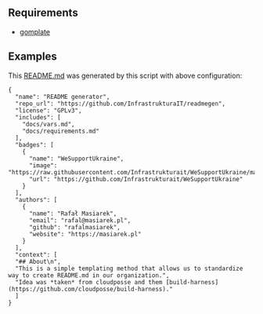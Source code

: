 ## Requirements
- [gomplate](https://gomplate.ca)

## Examples
This [README.md](README.md) was generated by this script with above configuration:
```
{
  "name": "README generator",
  "repo_url": "https://github.com/InfrastrukturaIT/readmegen",
  "license": "GPLv3",
  "includes": [
    "docs/vars.md",
    "docs/requirements.md"
  ],
  "badges": [
    {
      "name": "WeSupportUkraine",
      "image": "https://raw.githubusercontent.com/Infrastrukturait/WeSupportUkraine/main/banner.svg",
      "url": "https://github.com/Infrastrukturait/WeSupportUkraine"
    }
  ],
  "authors": [
    {
      "name": "Rafał Masiarek",
      "email": "rafal@masiarek.pl",
      "github": "rafalmasiarek",
      "website": "https://masiarek.pl"
    }
  ],
  "context": [
  "## About\n",
  "This is a simple templating method that allows us to standardize way to create README.md in our organization.",
  "Idea was *taken* from cloudposse and them [build-harness](https://github.com/cloudposse/build-harness)."
  ]
}
```
